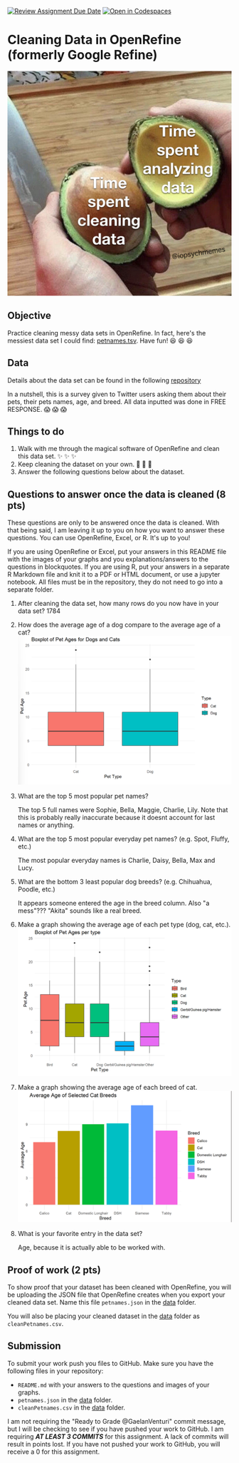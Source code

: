 [![Review Assignment Due Date](https://classroom.github.com/assets/deadline-readme-button-24ddc0f5d75046c5622901739e7c5dd533143b0c8e959d652212380cedb1ea36.svg)](https://classroom.github.com/a/Kfzo9ZiR)
[![Open in Codespaces](https://classroom.github.com/assets/launch-codespace-7f7980b617ed060a017424585567c406b6ee15c891e84e1186181d67ecf80aa0.svg)](https://classroom.github.com/open-in-codespaces?assignment_repo_id=13067437)
# Cleaning Data in OpenRefine (formerly Google Refine)

![Assignment Meme](images/Eb63HKNXYAAS-ik.jpg)

## Objective

Practice cleaning messy data sets in OpenRefine. In fact, here's the messiest data set I could find: [petnames.tsv](data/petnames.tsv). Have fun! :laughing: :laughing: :laughing:

## Data

Details about the data set can be found in the following [repository](https://github.com/senior-compsci-2023-2024/petnames)

In a nutshell, this is a survey given to Twitter users asking them about their pets, their pets names, age, and breed. All data inputted was done in FREE RESPONSE. :scream: :scream: :scream:

## Things to do

1. Walk with me through the magical software of OpenRefine and clean this data set. :sparkles: :sparkles: :sparkles:
2. Keep cleaning the dataset on your own. :muscle: :muscle: :muscle:
3. Answer the following questions below about the dataset.

## Questions to answer once the data is cleaned (8 pts)

These questions are only to be answered once the data is cleaned. With that being said, I am leaving it up to you on how you want to answer these questions. You can use OpenRefine, Excel, or R. It's up to you!

If you are using OpenRefine or Excel, put your answers in this README file with the images of your graphs and you explanations/answers to the questions in blockquotes. If you are using R, put your answers in a separate R Markdown file and knit it to a PDF or HTML document, or use a jupyter notebook. All files must be in the repository, they do not need to go into a separate folder.

1. After cleaning the data set, how many rows do you now have in your data set?
   1784
2. How does the average age of a dog compare to the average age of a cat?
   ![Alt text](image-1.png)

3. What are the top 5 most popular pet names?
   
   The top 5 full names were Sophie, Bella, Maggie, Charlie, Lily. Note that this is probably really inaccurate because it doesnt account for last names or anything.
4. What are the top 5 most popular everyday pet names? (e.g. Spot, Fluffy, etc.)
   
   The most popular everyday names is Charlie, Daisy, Bella, Max and Lucy.
5. What are the bottom 3 least popular dog breeds? (e.g. Chihuahua, Poodle, etc.)
   
   It appears someone entered the age in the breed column. Also "a mess"??? "Akita" sounds like a real breed.
6. Make a graph showing the average age of each pet type (dog, cat, etc.).
   ![Alt text](image.png)
7. Make a graph showing the average age of each breed of cat.
   ![Alt text](image-2.png)
8. What is your favorite entry in the data set?
   
    Age, because it is actually able to be worked with.
## Proof of work (2 pts)

To show proof that your dataset has been cleaned with OpenRefine, you will be uploading the JSON file that OpenRefine creates when you export your cleaned data set. Name this file `petnames.json` in the [data](data) folder.

You will also be placing your cleaned dataset in the [data](data) folder as `cleanPetnames.csv`.

## Submission

To submit your work push you files to GitHub. Make sure you have the following files in your repository:

- `README.md` with your answers to the questions and images of your graphs.
- `petnames.json` in the [data](data) folder.
- `cleanPetnames.csv` in the [data](data) folder.

I am not requiring the "Ready to Grade @GaelanVenturi" commit message, but I will be checking to see if you have pushed your work to GitHub. I am requiring ***AT LEAST 3 COMMITS*** for this assignment. A lack of commits will result in points lost. If you have not pushed your work to GitHub, you will receive a 0 for this assignment.
